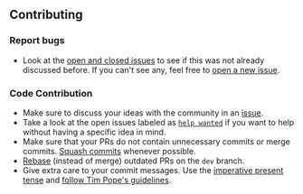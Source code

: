 ## Contributing

### Report bugs

- Look at the [open and closed
  issues](https://github.com/sphrak/krisinformation/issues?q=is%3Aissue) to see if
  this was not already discussed before. If you can't see any, feel free to
  [open a new issue](https://github.com/sphrak/krisinformation/issues/new).

### Code Contribution

- Make sure to discuss your ideas with the community in an
  [issue](https://github.com/sphrak/krisinformation/issues).
- Take a look at the open issues labeled as [`help wanted`](https://github.com/sphrak/krisinformation/labels/help%20wanted)
  if you want to help without having a specific idea in mind.
- Make sure that your PRs do not contain unnecessary commits or merge commits.
  [Squash commits](https://git-scm.com/book/en/v2/Git-Tools-Rewriting-History)
  whenever possible.
- [Rebase](https://git-scm.com/book/en/v2/Git-Branching-Rebasing) (instead of
  merge) outdated PRs on the `dev` branch.
- Give extra care to your commit messages. Use the [imperative present
  tense](https://git-scm.com/book/ch5-2.html#Commit-Guidelines) and [follow Tim
  Pope's guidelines](http://tbaggery.com/2008/04/19/a-note-about-git-commit-messages.html).